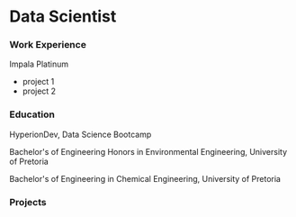 # Data Scientist

### Work Experience
Impala Platinum
  - project 1
  - project 2

### Education
HyperionDev, Data Science Bootcamp

Bachelor's of Engineering Honors in Environmental Engineering, University of Pretoria

Bachelor's of Engineering in Chemical Engineering, University of Pretoria

### Projects

